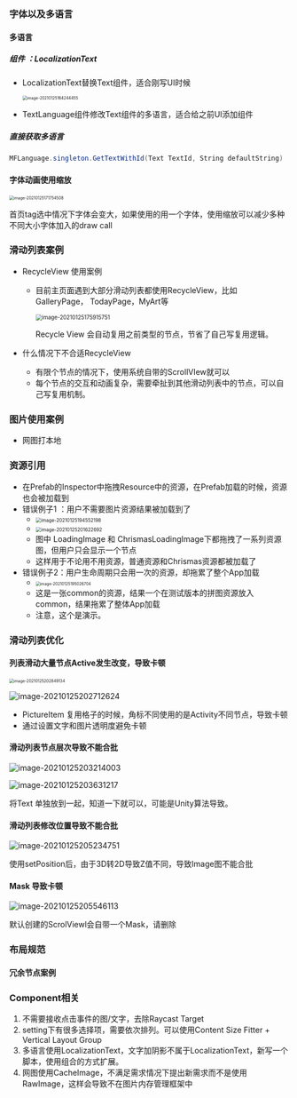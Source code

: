 ### 字体以及多语言

#### 多语言

##### 组件 ：LocalizationText 

* LocalizationText替换Text组件，适合刚写UI时候

  <img src="UI%E6%A1%88%E4%BE%8B%E5%BA%93.assets/Localization 使用.png" alt="image-20210125164244455" style="zoom:50%;" />

* TextLanguage组件修改Text组件的多语言，适合给之前UI添加组件

##### 直接获取多语言

```c#
MFLanguage.singleton.GetTextWithId(Text TextId, String defaultString)
```



#### 字体动画使用缩放

<img src="UI%E6%A1%88%E4%BE%8B%E5%BA%93.assets/image-20210125171754508.png" alt="image-20210125171754508" style="zoom:50%;" />

​	首页tag选中情况下字体会变大，如果使用的用一个字体，使用缩放可以减少多种不同大小字体加入的draw call



### 滑动列表案例

* RecycleView 使用案例

  * 目前主页面遇到大部分滑动列表都使用RecycleView，比如GalleryPage， TodayPage，MyArt等

    <img src="UI%E6%A1%88%E4%BE%8B%E5%BA%93.assets/image-20210125175915751.png" alt="image-20210125175915751" style="zoom:70%;" />

    Recycle View 会自动复用之前类型的节点，节省了自己写复用逻辑。

* 什么情况下不合适RecycleView

  * 有限个节点的情况下，使用系统自带的ScrollVIew就可以
  * 每个节点的交互和动画复杂，需要牵扯到其他滑动列表中的节点，可以自己写复用机制。

### 图片使用案例

* 网图打本地

### 资源引用

* 在Prefab的Inspector中拖拽Resource中的资源，在Prefab加载的时候，资源也会被加载到
* 错误例子1 ：用户不需要图片资源结果被加载到了
  * <img src="UI%E6%A1%88%E4%BE%8B%E5%BA%93.assets/资源多引用1.png" alt="image-20210125194552198" style="zoom:60%;" />
  * <img src="UI%E6%A1%88%E4%BE%8B%E5%BA%93.assets/资源多引用2.png" alt="image-20210125201622692" style="zoom:60%;" />
  * 图中 LoadingImage 和 ChrismasLoadingImage下都拖拽了一系列资源图，但用户只会显示一个节点
  * 这样用于不论用不用资源，普通资源和Chrismas资源都被加载了
* 错误例子2：用户生命周期只会用一次的资源，却拖累了整个App加载
  * <img src="UI%E6%A1%88%E4%BE%8B%E5%BA%93.assets/给经常使用的图集中添加了不用的图.png" alt="image-20210125195026704" style="zoom:50%;" />
  * 这是一张common的资源，结果一个在测试版本的拼图资源放入common，结果拖累了整体App加载
  * 注意，这个是演示。

### 滑动列表优化

#### 列表滑动大量节点Active发生改变，导致卡顿

<img src="UI%E6%A1%88%E4%BE%8B%E5%BA%93.assets/滑动列表角标.png" alt="image-20210125202849134" style="zoom:50%;" />

![image-20210125202712624](UI%E6%A1%88%E4%BE%8B%E5%BA%93.assets/滑动列表-复用大量节点Active.png)

* PictureItem 复用格子的时候，角标不同使用的是Activity不同节点，导致卡顿
* 通过设置文字和图片透明度避免卡顿

#### 滑动列表节点层次导致不能合批

![image-20210125203214003](UI%E6%A1%88%E4%BE%8B%E5%BA%93.assets/滑动列表合批.png)

![image-20210125203631217](UI%E6%A1%88%E4%BE%8B%E5%BA%93.assets/滑动列表合批优化后.png)

将Text 单独放到一起，知道一下就可以，可能是Unity算法导致。

#### 滑动列表修改位置导致不能合批

![image-20210125205234751](UI%E6%A1%88%E4%BE%8B%E5%BA%93.assets/错误使用position.png)

使用setPosition后，由于3D转2D导致Z值不同，导致Image图不能合批

#### Mask 导致卡顿

![image-20210125205546113](UI%E6%A1%88%E4%BE%8B%E5%BA%93.assets/使用mask.png)

默认创建的ScrolViewl会自带一个Mask，请删除

### 布局规范

#### 冗余节点案例

#### 

### Component相关

1. 不需要接收点击事件的图/文字，去除Raycast Target
2. setting下有很多选择项，需要依次排列。可以使用Content Size Fitter + Vertical Layout Group
3. 多语言使用LocalizationText，文字加阴影不属于LocalizationText，新写一个脚本，使用组合的方式扩展。
4. 网图使用CacheImage，不满足需求情况下提出新需求而不是使用RawImage，这样会导致不在图片内存管理框架中

